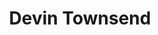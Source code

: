 ---
title: "Devin Townsend"
summary: "Born on May 5th 1972 in Vancouver, Canada, Devin Townsend is a multi-instrumentalist and producer. At the age of 19, he caught the attention of Steve Vai, who recruited him as the vocalist in his band, Vai, for the \"Sex & Religion\" album and consequent world tour. Since then, he spent his career in projects he started himself, as an expression of the different \"sides\" of his creativity: the two main projects are Strapping Young Lad , and Devin Townsend/the Devin Townsend Band/Devin Townsend Project. After releasing 4 studio albums and 1 live album under the name Devin Townsend , Devin changed the band name to The Devin Townsend Band to reflect his first stable lineup of backing musicians. Releasing 2 albums under that band name and 3 side albums under the Devin Townsend name he eventually announced Ziltoid might be his final album. He came back 2 years later with a new band name Devin Townsend Project and the start of a 4 album cycle which were released 2009-2011. Following this up with 4 more albums , Sky Blue, and Transcendence), he announced in 2018 that he would be dropping the Devin Townsend Project band name. 2019's release saw him once more using the band name Devin Townsend."
image: "devin-townsend.jpg"
---
